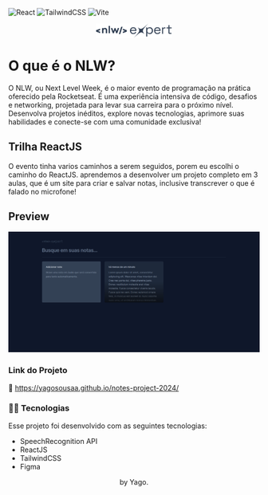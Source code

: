 ![React](https://img.shields.io/badge/react-%2320232a.svg?style=for-the-badge&logo=react&logoColor=%2361DAFB)
![TailwindCSS](https://img.shields.io/badge/tailwindcss-%2338B2AC.svg?style=for-the-badge&logo=tailwind-css&logoColor=white)
![Vite](https://img.shields.io/badge/vite-%23646CFF.svg?style=for-the-badge&logo=vite&logoColor=white)

<div align="center" style="display: flex; align-items: center; justify-content: center;">
    <img width="30%" src="src/assets/logo-nlw-expert.svg" alt="Logo da NLW Expert - 2024">
</div>

<h1>O que é o NLW?</h1>
<p>
O NLW, ou Next Level Week, é o maior evento de programação na prática oferecido pela Rocketseat. É uma experiência intensiva de código, desafios e networking, projetada para levar sua carreira para o próximo nível. Desenvolva projetos inéditos, explore novas tecnologias, aprimore suas habilidades e conecte-se com uma comunidade exclusiva!
</p>

## Trilha ReactJS

<p>O evento tinha varios caminhos a serem seguidos, porem eu escolhi o caminho do ReactJS. aprendemos a desenvolver um projeto completo em 3 aulas, que é um site para criar e salvar notas, inclusive transcrever o que é falado no microfone!</p>

## Preview

<p align="center">
    <img src="src/assets/screenshot.png" width="600px">
  </p>


### Link do Projeto

🚀 https://yagosousaa.github.io/notes-project-2024/

### 👨‍💻 Tecnologias

Esse projeto foi desenvolvido com as seguintes tecnologias:

- SpeechRecognition API
- ReactJS
- TailwindCSS
- Figma

<p align="center">
    by Yago.
</p>
